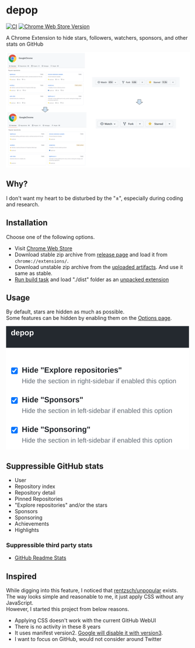 # depop

[![CI](https://github.com/kachick/depop/actions/workflows/ci.yml/badge.svg?branch=main)](https://github.com/kachick/depop/actions/workflows/ci.yml?query=event%3Apush++)
[![Chrome Web Store Version](https://img.shields.io/chrome-web-store/v/bblbchjekobacogfioehogggccfagkmk?style=flat&logo=googlechrome&color=%231a73e8)](https://chromewebstore.google.com/detail/depop/bblbchjekobacogfioehogggccfagkmk)

A Chrome Extension to hide stars, followers, watchers, sponsors, and other stats on GitHub

![Screen Shot](assets/screenshots/overview.png)

## Why?

I don't want my heart to be disturbed by the "±", especially during coding and research.

## Installation

Choose one of the following options.

- Visit [Chrome Web Store](https://chromewebstore.google.com/detail/depop/bblbchjekobacogfioehogggccfagkmk)
- Download stable zip archive from [release page](https://github.com/kachick/depop/releases) and load it from `chrome://extensions/`.
- Download unstable zip archive from the [uploaded artifacts](https://github.com/kachick/depop/actions/workflows/ci.yml?query=branch%3Amain+is%3Asuccess). And use it same as stable.
- [Run build task](CONTRIBUTING.md) and load "./dist" folder as an [unpacked extension](https://developer.chrome.com/docs/extensions/mv3/getstarted/development-basics/#load-unpacked)

## Usage

By default, stars are hidden as much as possible.\
Some features can be hidden by enabling them on the [Options page](https://developer.chrome.com/docs/extensions/mv3/options/).

![Screen Shot](assets/screenshots/options.png)

## Suppressible GitHub stats

- User
- Repository index
- Repository detail
- Pinned Repositories
- "Explore repositories" and/or the stars
- Sponsors
- Sponsoring
- Achievements
- Highlights

### Suppressible third party stats

- [GitHub Readme Stats](https://github.com/anuraghazra/github-readme-stats)

## Inspired

While digging into this feature, I noticed that
[rentzsch/unpopular](https://github.com/rentzsch/unpopular/tree/863963e26c1a758a53eb33747e0fec6f26ac130d)
exists.\
The way looks simple and reasonable to me, it just apply CSS without any
JavaScript.\
However, I started this project from below reasons.

- Applying CSS doesn't work with the current GitHub WebUI
- There is no activity in these 8 years
- It uses manifest version2.
  [Google will disable it with version3](https://developer.chrome.com/docs/extensions/mv3/mv2-sunset/).
- I want to focus on GitHub, would not consider around Twitter
